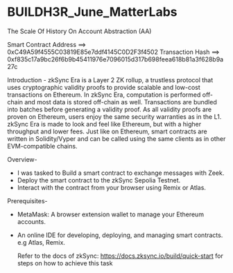 # BUILDH3R_June_MatterLabs
The Scale Of History On Account Abstraction (AA) 

Smart Contract Address ==>  0xC49A59f4555C03819E85e7ddf4145C0D2F3f4502
Transaction Hash ==> 0xf835c17a9bc26f6b9b45411976e7096015d317b698feea618b81a3f628b9a27c

Introduction - 
zkSync Era is a Layer 2 ZK rollup, a trustless protocol that uses cryptographic validity proofs to provide scalable and low-cost transactions on Ethereum. In zkSync Era, computation is performed off-chain and most data is stored off-chain as well. Transactions are bundled into batches before generating a validity proof. As all validity proofs are proven on Ethereum, users enjoy the same security warranties as in the L1.
zkSync Era is made to look and feel like Ethereum, but with a higher throughput and lower fees. Just like on Ethereum, smart contracts are written in Solidity/Vyper and can be called using the same clients as in other EVM-compatible chains.

Overview-
- I was tasked to Build a smart contract to exchange messages with Zeek.
- Deploy the smart contract to the zkSync Sepolia Testnet.
- Interact with the contract from your browser using Remix or Atlas.

Prerequisites-
- MetaMask: A browser extension wallet to manage your Ethereum accounts.
- An online IDE for developing, deploying, and managing smart contracts. e.g Atlas, Remix.

  Refer to the docs of zkSync: https://docs.zksync.io/build/quick-start for steps on how to achieve this task







